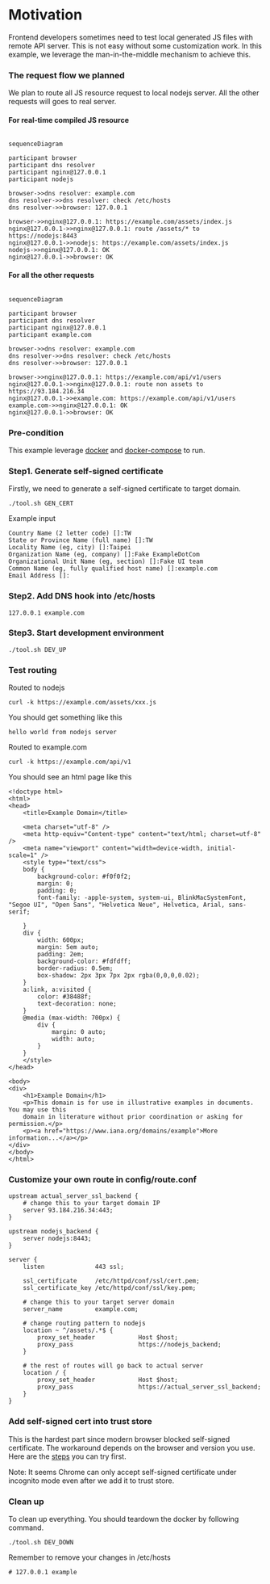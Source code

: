 # Motivation

Frontend developers sometimes need to test local generated JS files with remote API server. This is not easy without some customization work. In this example, we leverage the man-in-the-middle mechanism to achieve this.

### The request flow we planned
We plan to route all JS resource request to local nodejs server. All the other requests will goes to real server.
#### For real-time compiled JS resource
```mermaid

sequenceDiagram

participant browser
participant dns resolver
participant nginx@127.0.0.1
participant nodejs

browser->>dns resolver: example.com
dns resolver->>dns resolver: check /etc/hosts
dns resolver->>browser: 127.0.0.1

browser->>nginx@127.0.0.1: https://example.com/assets/index.js
nginx@127.0.0.1->>nginx@127.0.0.1: route /assets/* to https://nodejs:8443
nginx@127.0.0.1->>nodejs: https://example.com/assets/index.js
nodejs->>nginx@127.0.0.1: OK
nginx@127.0.0.1->>browser: OK
```
#### For all the other requests
```mermaid

sequenceDiagram

participant browser
participant dns resolver
participant nginx@127.0.0.1
participant example.com

browser->>dns resolver: example.com
dns resolver->>dns resolver: check /etc/hosts
dns resolver->>browser: 127.0.0.1

browser->>nginx@127.0.0.1: https://example.com/api/v1/users
nginx@127.0.0.1->>nginx@127.0.0.1: route non assets to https://93.184.216.34
nginx@127.0.0.1->>example.com: https://example.com/api/v1/users
example.com->>nginx@127.0.0.1: OK
nginx@127.0.0.1->>browser: OK
```

### Pre-condition
This example leverage [docker](https://docs.docker.com/engine/install/) and [docker-compose](https://docs.docker.com/compose/install/) to run.
### Step1. Generate self-signed certificate
Firstly, we need to generate a self-signed certificate to target domain.

```
./tool.sh GEN_CERT
```

Example input
```
Country Name (2 letter code) []:TW
State or Province Name (full name) []:TW
Locality Name (eg, city) []:Taipei
Organization Name (eg, company) []:Fake ExampleDotCom
Organizational Unit Name (eg, section) []:Fake UI team
Common Name (eg, fully qualified host name) []:example.com
Email Address []:
```
### Step2. Add DNS hook into /etc/hosts

```
127.0.0.1 example.com
```

### Step3. Start development environment

```
./tool.sh DEV_UP
```
### Test routing

Routed to nodejs
```
curl -k https://example.com/assets/xxx.js
```

You should get something like this
```
hello world from nodejs server
```

Routed to example.com
```
curl -k https://example.com/api/v1
```

You should see an html page like this
```
<!doctype html>
<html>
<head>
    <title>Example Domain</title>

    <meta charset="utf-8" />
    <meta http-equiv="Content-type" content="text/html; charset=utf-8" />
    <meta name="viewport" content="width=device-width, initial-scale=1" />
    <style type="text/css">
    body {
        background-color: #f0f0f2;
        margin: 0;
        padding: 0;
        font-family: -apple-system, system-ui, BlinkMacSystemFont, "Segoe UI", "Open Sans", "Helvetica Neue", Helvetica, Arial, sans-serif;

    }
    div {
        width: 600px;
        margin: 5em auto;
        padding: 2em;
        background-color: #fdfdff;
        border-radius: 0.5em;
        box-shadow: 2px 3px 7px 2px rgba(0,0,0,0.02);
    }
    a:link, a:visited {
        color: #38488f;
        text-decoration: none;
    }
    @media (max-width: 700px) {
        div {
            margin: 0 auto;
            width: auto;
        }
    }
    </style>
</head>

<body>
<div>
    <h1>Example Domain</h1>
    <p>This domain is for use in illustrative examples in documents. You may use this
    domain in literature without prior coordination or asking for permission.</p>
    <p><a href="https://www.iana.org/domains/example">More information...</a></p>
</div>
</body>
</html>
```

### Customize your own route in config/route.conf

```
upstream actual_server_ssl_backend {
    # change this to your target domain IP
	server 93.184.216.34:443;
}

upstream nodejs_backend {
	server nodejs:8443;
}

server {
    listen              443 ssl;

    ssl_certificate     /etc/httpd/conf/ssl/cert.pem;
    ssl_certificate_key /etc/httpd/conf/ssl/key.pem;

    # change this to your target server domain
    server_name         example.com;

    # change routing pattern to nodejs
    location ~ ^/assets/.*$ {
    	proxy_set_header            Host $host;
    	proxy_pass                  https://nodejs_backend;
    }

    # the rest of routes will go back to actual server
    location / {
    	proxy_set_header            Host $host;
        proxy_pass                  https://actual_server_ssl_backend;
    }
}
```


### Add self-signed cert into trust store
This is the hardest part since modern browser blocked self-signed certificate. The workaround depends on the browser and version you use. Here are the [steps](https://www.enovision.net/google-chrome-access-using-self-signed-certificate-macos) you can try first.

Note: It seems Chrome can only accept self-signed certificate under incognito mode even after we add it to trust store.


### Clean up
To clean up everything. You should teardown the docker by following command.
```
./tool.sh DEV_DOWN
```

Remember to remove your changes in /etc/hosts
```
# 127.0.0.1 example
```